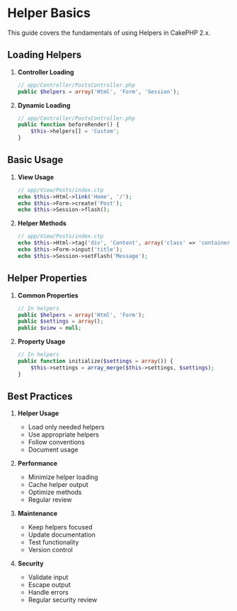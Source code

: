 # Helper Basics

This guide covers the fundamentals of using Helpers in CakePHP 2.x.

## Loading Helpers

1. **Controller Loading**
   ```php
   // app/Controller/PostsController.php
   public $helpers = array('Html', 'Form', 'Session');
   ```

2. **Dynamic Loading**
   ```php
   // app/Controller/PostsController.php
   public function beforeRender() {
       $this->helpers[] = 'Custom';
   }
   ```

## Basic Usage

1. **View Usage**
   ```php
   // app/View/Posts/index.ctp
   echo $this->Html->link('Home', '/');
   echo $this->Form->create('Post');
   echo $this->Session->flash();
   ```

2. **Helper Methods**
   ```php
   // app/View/Posts/index.ctp
   echo $this->Html->tag('div', 'Content', array('class' => 'container'));
   echo $this->Form->input('title');
   echo $this->Session->setFlash('Message');
   ```

## Helper Properties

1. **Common Properties**
   ```php
   // In helpers
   public $helpers = array('Html', 'Form');
   public $settings = array();
   public $view = null;
   ```

2. **Property Usage**
   ```php
   // In helpers
   public function initialize($settings = array()) {
       $this->settings = array_merge($this->settings, $settings);
   }
   ```

## Best Practices

1. **Helper Usage**
   - Load only needed helpers
   - Use appropriate helpers
   - Follow conventions
   - Document usage

2. **Performance**
   - Minimize helper loading
   - Cache helper output
   - Optimize methods
   - Regular review

3. **Maintenance**
   - Keep helpers focused
   - Update documentation
   - Test functionality
   - Version control

4. **Security**
   - Validate input
   - Escape output
   - Handle errors
   - Regular security review 